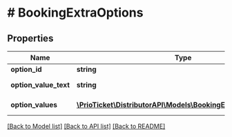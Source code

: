 # # BookingExtraOptions

## Properties

Name | Type | Description | Notes
------------ | ------------- | ------------- | -------------
**option_id** | **string** | Option ID. |
**option_value_text** | **string** | Option value text. | [optional]
**option_values** | [**\PrioTicket\DistributorAPI\Models\BookingExtraOptionDetails[]**](BookingExtraOptionDetails.md) | Option values. | [optional]

[[Back to Model list]](../../README.md#models) [[Back to API list]](../../README.md#endpoints) [[Back to README]](../../README.md)
